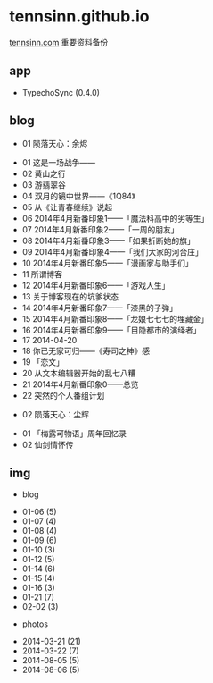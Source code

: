 # tennsinn.github.io
[tennsinn.com](http://tennsinn.com) 重要资料备份

## app
+ TypechoSync (0.4.0)

## blog
+ 01 陨落天心：余烬
 - 01 这是一场战争——
 - 02 黄山之行
 - 03 游翡翠谷
 - 04 双月的镜中世界——《1Q84》
 - 05 从《让青春继续》说起
 - 06 2014年4月新番印象1——「魔法科高中的劣等生」
 - 07 2014年4月新番印象2——「一周的朋友」
 - 08 2014年4月新番印象3——「如果折断她的旗」
 - 09 2014年4月新番印象4——「我们大家的河合庄」
 - 10 2014年4月新番印象5——「漫画家与助手们」
 - 11 所谓博客
 - 12 2014年4月新番印象6——「游戏人生」
 - 13 关于博客现在的坑爹状态
 - 14 2014年4月新番印象7——「漆黑的子弹」
 - 15 2014年4月新番印象8——「龙娘七七七的埋藏金」
 - 16 2014年4月新番印象9——「目隐都市的演绎者」
 - 17 2014-04-20
 - 18 你已无家可归——《寿司之神》感
 - 19 「恋文」
 - 20 从文本编辑器开始的乱七八糟
 - 21 2014年4月新番印象0——总览
 - 22 突然的个人番组计划
+ 02 陨落天心：尘辉
 - 01 「梅露可物语」周年回忆录
 - 02 仙剑情怀传

## img
+ blog
 - 01-06 (5)
 - 01-07 (4)
 - 01-08 (4)
 - 01-09 (6)
 - 01-10 (3)
 - 01-12 (5)
 - 01-14 (6)
 - 01-15 (4)
 - 01-16 (3)
 - 01-21 (7)
 - 02-02 (3)
+ photos
 - 2014-03-21 (21)
 - 2014-03-22 (7)
 - 2014-08-05 (5)
 - 2014-08-06 (5)